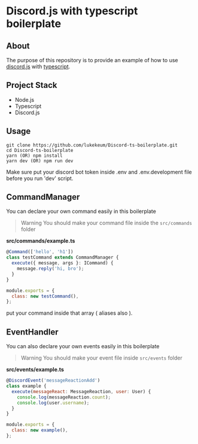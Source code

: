 # Discord.js with typescript boilerplate

## About

The purpose of this repository is to provide an example of how to use [discord.js](https://discord.js.org) with [typescript](https://www.typescriptlang.org/).

## Project Stack

- Node.js
- Typescript
- Discord.js

## Usage

```
git clone https://github.com/lukekeum/Discord-ts-boilerplate.git
cd Discord-ts-boilerplate
yarn (OR) npm install
yarn dev (OR) npm run dev
```

Make sure put your discord bot token inside .env and .env.development file before you run 'dev' script.

## CommandManager

You can declare your own command easily in this boilerplate

> Warning
> You should make your command file inside the `src/commands` folder

**src/commands/example.ts**

```javascript
@Command(['hello', 'h1'])
class testCommand extends CommandManager {
  execute({ message, args }: ICommand) {
    message.reply('hi, bro');
  }
}

module.exports = {
  class: new testCommand(),
};
```

put your command inside that array ( aliases also ).

## EventHandler

You can also declare your own events easily in this boilerplate

> Warning
> You should make your event file inside `src/events` folder

**src/events/example.ts**

```javascript
@DiscordEvent('messageReactionAdd')
class example {
  execute(messageReact: MessageReaction, user: User) {
    console.log(messageReaction.count);
    console.log(user.username);
  }
}

module.exports = {
  class: new example(),
};
```
